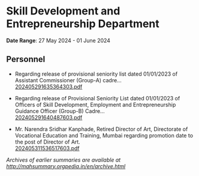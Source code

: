 # Skill Development and Entrepreneurship Department

**Date Range**: 27 May 2024 - 01 June 2024


## Personnel
- Regarding release of provisional seniority list dated 01/01/2023 of Assistant Commissioner (Group-A) cadre...\
  [202405291635364303.pdf](https://gr.maharashtra.gov.in/Site/Upload/Government%20Resolutions/English/202405291635364303.pdf)

- Regarding release of Provisional Seniority List dated 01/01/2023 of Officers of Skill Development, Employment and Entrepreneurship Guidance Officer (Group-B) Cadre...\
  [202405291640487603.pdf](https://gr.maharashtra.gov.in/Site/Upload/Government%20Resolutions/English/202405291640487603.pdf)

- Mr. Narendra Sridhar Kanphade, Retired Director of Art, Directorate of Vocational Education and Training, Mumbai regarding promotion date to the post of Director of Art.\
  [202405311536517603.pdf](https://gr.maharashtra.gov.in/Site/Upload/Government%20Resolutions/English/202405311536517603.pdf)


*Archives of earlier summaries are available at http://mahsummary.orgpedia.in/en/archive.html*